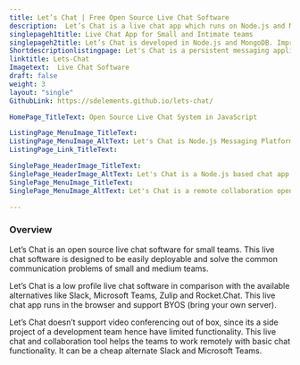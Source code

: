 ```yaml
---
title: Let’s Chat | Free Open Source Live Chat Software
description:  Let’s Chat is a live chat app which runs on Node.js and MongoDB. It’s a software designed for small and intimate teams.
singlepageh1title: Live Chat App for Small and Intimate teams
singlepageh2title: Let’s Chat is developed in Node.js and MongoDB. Improve remote collaboration with this open source software
Shortdescriptionlistingpage: Let's Chat is a persistent messaging application that runs on Node.js and MongoDB. It's designed to be easily deployable and fits well with small, intimate teams.
linktitle: Lets-Chat
Imagetext:  Live Chat Software 
draft: false
weight: 3
layout: "single"
GithubLink: https://sdelements.github.io/lets-chat/

HomePage_TitleText: Open Source Live Chat System in JavaScript

ListingPage_MenuImage_TitleText: 
ListingPage_MenuImage_AltText: Let's Chat is Node.js Messaging Platform
ListingPage_Link_TitleText: 

SinglePage_HeaderImage_TitleText: 
SinglePage_HeaderImage_AltText: Let's Chat is a Node.js based chat app
SinglePage_MenuImage_TitleText: 
SinglePage_MenuImage_AltText: Let's Chat is a remote collaboration open source software

---
```

### Overview

Let’s Chat is an open source live chat software for small teams. This live chat software is designed to be easily deployable and solve the common communication problems of small and medium teams.

Let’s Chat is a low profile live chat software in comparison with the available alternatives like Slack, Microsoft Teams, Zulip and Rocket.Chat. This live chat app runs in the browser and support BYOS (bring your own server).

Let’s Chat doesn’t support video conferencing out of box, since its a side project of a development team hence have limited functionality. This live chat and collaboration tool helps the teams to work remotely with basic chat functionality. It can be a cheap alternate Slack and Microsoft Teams.
